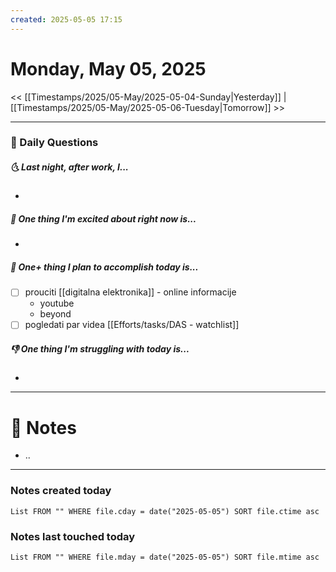 ```yaml
---
created: 2025-05-05 17:15
---
```

# Monday, May 05, 2025

<< [[Timestamps/2025/05-May/2025-05-04-Sunday|Yesterday]] | [[Timestamps/2025/05-May/2025-05-06-Tuesday|Tomorrow]] >>

---
### 📅 Daily Questions
##### 🌜 Last night, after work, I...
- 

##### 🙌 One thing I'm excited about right now is...
- 

##### 🚀 One+ thing I plan to accomplish today is...
- [ ] prouciti [[digitalna elektronika]] - online informacije
	- youtube
	- beyond
- [ ] pogledati par videa [[Efforts/tasks/DAS - watchlist]]

##### 👎 One thing I'm struggling with today is...
- 

---
# 📝 Notes
- ..

---
### Notes created today
```dataview
List FROM "" WHERE file.cday = date("2025-05-05") SORT file.ctime asc
```

### Notes last touched today
```dataview
List FROM "" WHERE file.mday = date("2025-05-05") SORT file.mtime asc
```